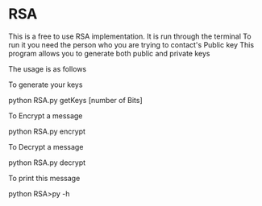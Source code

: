 # RSA

This is a free to use RSA implementation.
It is run through the terminal
To run it you need the person who you are trying to contact's Public key
This program allows you to generate both public and private keys

The usage is as follows 

To generate your keys

python RSA.py getKeys [number of Bits]

To Encrypt a message

python RSA.py encrypt <message> <file location of their public key>

To Decrypt a message

python RSA.py decrypt  <encrypted Message location> <file location of your private key>

To print this message

python RSA>py -h
